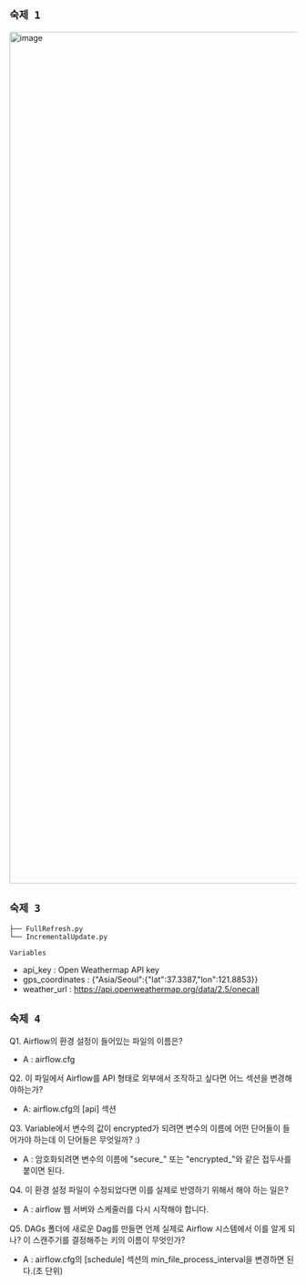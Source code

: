 ## `숙제 1`
<img width="1494" alt="image" src="https://user-images.githubusercontent.com/95852887/232301071-52423cc2-7236-4ceb-8c0f-795448bb5b56.png">

## `숙제 3`
```
├── FullRefresh.py
└── IncrementalUpdate.py
```
`Variables`
- api_key : Open Weathermap API key
- gps_coordinates : {"Asia/Seoul":{"lat":37.3387,"lon":121.8853}}
- weather_url : https://api.openweathermap.org/data/2.5/onecall


## `숙제 4`
Q1. Airflow의 환경 설정이 들어있는 파일의 이름은?
 - A : airflow.cfg

Q2. 이 파일에서 Airflow를 API 형태로 외부에서 조작하고 싶다면 어느 섹션을
변경해야하는가?
 - A: airflow.cfg의 \[api\] 섹션

Q3. Variable에서 변수의 값이 encrypted가 되려면 변수의 이름에 어떤 단어들이
들어가야 하는데 이 단어들은 무엇일까? :)
 - A : 암호화되려면 변수의 이름에 "secure_" 또는 "encrypted_"와 같은 접두사를 붙이면 된다.

Q4. 이 환경 설정 파일이 수정되었다면 이를 실제로 반영하기 위해서 해야 하는
일은?
 - A : airflow 웹 서버와 스케줄러를 다시 시작해야 합니다.

Q5. DAGs 폴더에 새로운 Dag를 만들면 언제 실제로 Airflow 시스템에서 이를 알게
되나? 이 스캔주기를 결정해주는 키의 이름이 무엇인가?
 - A : airflow.cfg의 \[schedule\] 섹션의 min_file_process_interval을 변경하면 된다.(초 단위)

